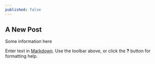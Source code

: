 ```yaml
---
published: false
---
```

## A New Post

Some information here

Enter text in [Markdown](http://daringfireball.net/projects/markdown/). Use the toolbar above, or click the **?** button for formatting help.
